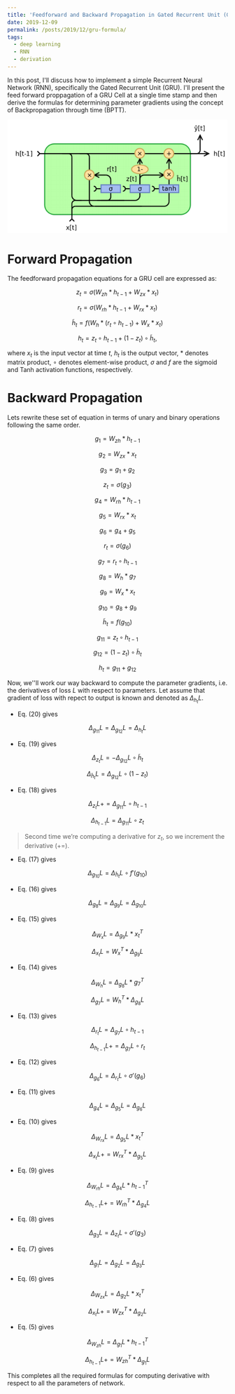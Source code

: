 ```yaml
---
title: 'Feedforward and Backward Propagation in Gated Recurrent Unit (GRU)'
date: 2019-12-09
permalink: /posts/2019/12/gru-formula/
tags:
  - deep learning
  - RNN
  - derivation
---
```


In this post, I'll discuss how to implement a simple Recurrent Neural Network (RNN), specifically the Gated Recurrent Unit (GRU). I'll present the feed forward proppagation of a GRU Cell at a single time stamp and then derive the formulas for determining parameter gradients using the concept of Backpropagation through time (BPTT). 
<p align="center">
<img src='/images/blog/GRU.PNG'>
</p>

Forward Propagation
======
The feedforward propagation equations for a GRU cell are expressed as:

$$z_t = \sigma(W_{zh}\ast h_{t-1} + W_{zx}\ast x_t)$$

$$r_t = \sigma(W_{rh}\ast h_{t-1} + W_{rx}\ast x_t)$$

$$\tilde{h}_t = f(W_h\ast (r_t \circ h_{t-1}) + W_x\ast x_t)$$

$$h_t = z_t\circ h_{t-1} + (1-z_t)\circ \tilde{h}_t,$$

where $x_t$ is the input vector at time $t$, $h_t$ is the output vector, $\ast$ denotes matrix product, $\circ$ denotes element-wise product, $\sigma$ and $f$ are the sigmoid and Tanh activation functions, respectively.

Backward Propagation
======
Lets rewrite these set of equation in terms of unary and binary operations following the same order.

$$g_1 = W_{zh} \ast h_{t-1}$$

$$g_2 = W_{zx} \ast x_{t}$$

$$g_3 = g_1 + g_2$$

$$z_t = \sigma(g_3)$$

$$g_4 = W_{rh} \ast h_{t-1}$$

$$g_5 = W_{rx} \ast x_{t}$$

$$g_6 = g_4 + g_5$$

$$r_t = \sigma(g_6)$$

$$g_7 = r_t \circ h_{t-1}$$

$$g_8 = W_{h} \ast g_7$$

$$g_9 = W_{x} \ast x_{t}$$

$$g_{10} = g_8 + g_9$$

$$\tilde{h}_t = f(g_{10})$$

$$g_{11} = z_t\circ h_{t-1}$$

$$g_{12} = (1-z_t)\circ \tilde{h}_t$$

$$h_t = g_{11} + g_{12}$$

Now, we''ll work our way backward to compute the parameter gradients, i.e. the derivatives of loss $L$ with respect to parameters. Let assume that gradient of loss with repect to output is known and denoted as $\Delta_{h_t}L$.

- Eq. (20) gives 

$$ \Delta_{g_{11}}L = \Delta_{g_{12}}L = \Delta_{h_t}L $$

- Eq. (19) gives 

$$ \Delta_{z_{t}}L = -\Delta_{g_{12}}L \circ \tilde{h}_t $$

$$ \Delta_{\tilde{h}_t}L = \Delta_{g_{12}}L \circ (1-z_t) $$

- Eq. (18) gives 

$$ \Delta_{z_{t}}L += \Delta_{g_{11}}L \circ h_{t-1} $$

$$ \Delta_{h_{t-1}}L = \Delta_{g_{11}}L \circ z_t $$

> Second time we’re computing a derivative for $z_t$, so we increment the derivative $(+=)$.

- Eq. (17) gives 

$$ \Delta_{g_{10}}L = \Delta_{\tilde{h}_t}L \circ f'(g_{10}) $$

- Eq. (16) gives 

$$ \Delta_{g_{8}}L = \Delta_{g_{9}}L = \Delta_{g_{10}}L $$

- Eq. (15) gives 

$$ \Delta_{W_x}L = \Delta_{g_9}L \ast x_t^T $$

$$ \Delta_{x_t}L = W_x^T \ast \Delta_{g_9}L $$

- Eq. (14) gives 

$$ \Delta_{W_h}L = \Delta_{g_8}L \ast g_7^T $$

$$ \Delta_{g_7}L = W_h^T \ast \Delta_{g_8}L $$

- Eq. (13) gives 

$$ \Delta_{r_t}L = \Delta_{g_7}L \circ h_{t-1} $$

$$ \Delta_{h_{t-1}}L += \Delta_{g_7}L \circ r_t $$

- Eq. (12) gives 

$$ \Delta_{g_6}L = \Delta_{r_t}L \circ \sigma'(g_6) $$

- Eq. (11) gives 

$$ \Delta_{g_4}L = \Delta_{g_5}L = \Delta_{g_6}L $$

- Eq. (10) gives 

$$ \Delta_{W_{rx}}L = \Delta_{g_5}L \ast x_t^T $$

$$ \Delta_{x_t}L += W_{rx}^T \ast \Delta_{g_5}L $$

- Eq. (9) gives 

$$ \Delta_{W_{rh}}L = \Delta_{g_4}L \ast h_{t-1}^T $$

$$ \Delta_{h_{t-1}}L += W_{rh}^T \ast \Delta_{g_4}L $$

- Eq. (8) gives 

$$ \Delta_{g_3}L = \Delta_{z_t}L \circ \sigma'(g_3) $$

- Eq. (7) gives 

$$ \Delta_{g_1}L = \Delta_{g_2}L = \Delta_{g_3}L $$

- Eq. (6) gives 

$$ \Delta_{W_{zx}}L = \Delta_{g_2}L \ast x_t^T $$

$$ \Delta_{x_t}L += W_{zx}^T \ast \Delta_{g_2}L $$

- Eq. (5) gives 

$$ \Delta_{W_{zh}}L = \Delta_{g_1}L \ast h_{t-1}^T $$

$$ \Delta_{h_{t-1}}L += W_{zh}^T \ast \Delta_{g_1}L $$

This completes all the required formulas for computing derivative with respect to all the parameters of network.
